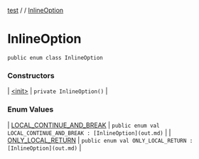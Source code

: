 [test](out.md) / [](out.md) / [InlineOption](out.md)


# InlineOption


```
public enum class InlineOption
```




### Constructors


| [&lt;init&gt;](out.md) | `private InlineOption()` |


### Enum Values


| [LOCAL_CONTINUE_AND_BREAK](out.md) | `public enum val LOCAL_CONTINUE_AND_BREAK : [InlineOption](out.md)` |
| [ONLY_LOCAL_RETURN](out.md) | `public enum val ONLY_LOCAL_RETURN : [InlineOption](out.md)` |

